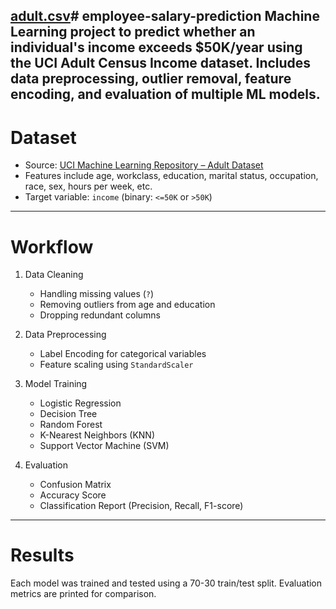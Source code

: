 [adult.csv](https://github.com/user-attachments/files/21342240/adult.csv)# employee-salary-prediction
Machine Learning project to predict whether an individual's income exceeds $50K/year using the UCI Adult Census Income dataset. Includes data preprocessing, outlier removal, feature encoding, and evaluation of multiple ML models.
---
# Dataset
- Source: [UCI Machine Learning Repository – Adult Dataset](https://archive.ics.uci.edu/ml/datasets/adult)
- Features include age, workclass, education, marital status, occupation, race, sex, hours per week, etc.
- Target variable: `income` (binary: `<=50K` or `>50K`)
---
# Workflow
1. Data Cleaning
   - Handling missing values (`?`)
   - Removing outliers from age and education
   - Dropping redundant columns

2. Data Preprocessing
   - Label Encoding for categorical variables
   - Feature scaling using `StandardScaler`

3. Model Training
   - Logistic Regression
   - Decision Tree
   - Random Forest
   - K-Nearest Neighbors (KNN)
   - Support Vector Machine (SVM)

4. Evaluation
   - Confusion Matrix
   - Accuracy Score
   - Classification Report (Precision, Recall, F1-score)
---
# Results
Each model was trained and tested using a 70-30 train/test split. Evaluation metrics are printed for comparison.


